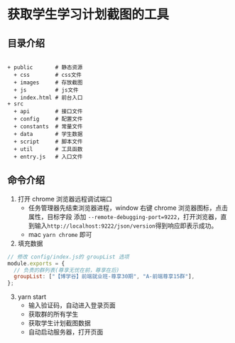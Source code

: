 # 获取学生学习计划截图的工具

## 目录介绍

```text

+ public       # 静态资源
  + css        # css文件
  + images     # 存放截图
  + js         # js文件
  + index.html # 前台入口
+ src
  + api        # 接口文件
  + config     # 配置文件
  + constants  # 常量文件
  + data       # 学生数据
  + script     # 脚本文件
  + util       # 工具函数
  + entry.js   # 入口文件

```

## 命令介绍

1. 打开 chrome 浏览器远程调试端口
   - 任务管理器先结束浏览器进程，window 右键 chrome 浏览器图标，点击属性，目标字段 添加 `--remote-debugging-port=9222`，打开浏览器，直到输入`http://localhost:9222/json/version`得到响应即表示成功。
   - mac `yarn chrome` 即可
2. 填充数据

```js
// 修改 config/index.js的 groupList 选项
module.exports = {
  // 负责的群列表(尊享无忧在前，尊享在后)
  groupList: ["【博学谷】前端就业班-尊享30期", "A-前端尊享15群"],
};
```

3. yarn start
   - 输入验证码，自动进入登录页面
   - 获取群的所有学生
   - 获取学生计划截图数据
   - 自动启动服务器，打开页面
